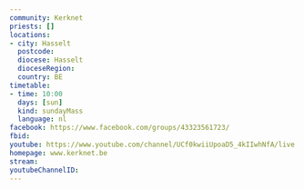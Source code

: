 ```yaml
---
community: Kerknet
priests: []
locations:
- city: Hasselt
  postcode: 
  diocese: Hasselt
  dioceseRegion: 
  country: BE
timetable:
- time: 10:00
  days: [sun]
  kind: sundayMass
  language: nl
facebook: https://www.facebook.com/groups/43323561723/
fbid:
youtube: https://www.youtube.com/channel/UCf0kwiiUpoaD5_4kIIwhNfA/live
homepage: www.kerknet.be
stream: 
youtubeChannelID: 
---
```

